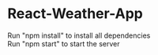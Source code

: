 # React-Weather-App   

Run "npm install" to install all dependencies    
Run "npm start" to start the server   
